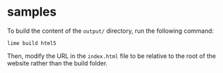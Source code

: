 # samples

To build the content of the `output/` directory, run the following command:

```
lime build html5
```

Then, modify the URL in the `index.html` file to be relative to the root of the website rather than the build folder.
